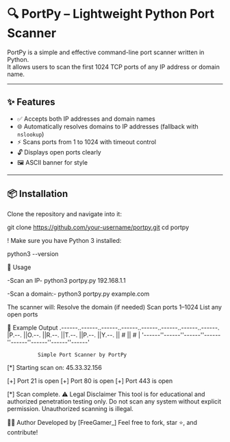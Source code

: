 # 🔍 PortPy – Lightweight Python Port Scanner

PortPy is a simple and effective command-line port scanner written in Python.  
It allows users to scan the first 1024 TCP ports of any IP address or domain name.

---

## ✨ Features

- ✅ Accepts both IP addresses and domain names
- 🌐 Automatically resolves domains to IP addresses (fallback with `nslookup`)
- ⚡ Scans ports from 1 to 1024 with timeout control
- 🔓 Displays open ports clearly
- 🖼️ ASCII banner for style

---

## 📦 Installation

Clone the repository and navigate into it:

git clone https://github.com/your-username/portpy.git
cd portpy

! Make sure you have Python 3 installed:

python3 --version

🚀 Usage

-Scan an IP-
python3 portpy.py 192.168.1.1

-Scan a domain:-
python3 portpy.py example.com

The scanner will:
Resolve the domain (if needed)
Scan ports 1–1024
List any open ports

🧠 Example Output
.------..------..------..------..------..------..------..------.
|P.--. ||O.--. ||R.--. ||T.--. ||P.--. ||Y.--. ||  #   ||  #   |
'------''------''------''------''------''------''------''------'

              Simple Port Scanner by PortPy

[*] Starting scan on: 45.33.32.156

[+] Port 21 is open
[+] Port 80 is open
[+] Port 443 is open

[*] Scan complete.
⚠️ Legal Disclaimer
This tool is for educational and authorized penetration testing only.
Do not scan any system without explicit permission. Unauthorized scanning is illegal.

👨‍💻 Author
Developed by [FreeGamer_]
Feel free to fork, star ⭐, and contribute!
